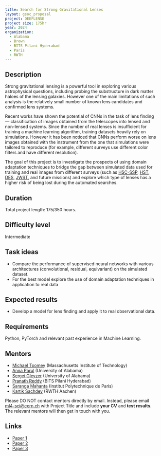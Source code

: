 ```yaml
---
title: Search for Strong Gravitational Lenses 
layout: gsoc_proposal
project: DEEPLENSE
project size: 175hr
year: 2024
organization:
  - Alabama
  - Brown
  - BITS Pilani Hyderabad
  - Paris
  - RWTH
---
```


## Description

Strong gravitational lensing is a powerful tool in exploring various astrophysical questions, including probing the substructure in dark matter haloes of the lensing galaxies. However one of the main limitations of such analysis is the relatively small number of known lens candidates and confirmed lens systems. 

Recent works have shown the potential of CNNs in the task of lens finding — classification of images obtained from the telescopes into lensed and non-lensed systems. Since the number of real lenses is insufficient for training a machine learning algorithm, training datasets heavily rely on simulations. However it has been noticed that CNNs perform worse on lens images obtained with the instrument from the one that simulations were tailored to reproduce (for example, different surveys use different color filters and have different resolution).

The goal of this project is to investigate the prospects of using domain adaptation techniques to bridge the gap between simulated data used for training and real images from different surveys (such as [HSC-SSP](https://hsc.mtk.nao.ac.jp/ssp/), [HST](https://science.nasa.gov/mission/hubble/), [DES](https://www.darkenergysurvey.org), [JWST](https://webb.nasa.gov), and future missions) and explore which type of lenses has a higher risk of being lost during the automated searches.

## Duration

Total project length: 175/350 hours.

## Difficulty level

Intermediate

## Task ideas
 * Compare the performance of supervised neural networks with various architectures (convolutional, residual, equivariant) on the simulated dataset.
 * For the best model explore the use of domain adaptation techniques in application to real data
   
## Expected results
 *  Develop a model for lens finding and apply it to real observational data.

## Requirements
Python, PyTorch and relevant past experience in Machine Learning. 

<!-- ## Test
Please use this [link](https://docs.google.com/document/d/1P8SC5bh7twrWta4MD8jpn5kwEmoIAYlDd39iVWRkkq8/edit?usp=sharing) to access the test for this project. -->

## Mentors
  * [Michael Toomey](mailto:ml4-sci@cern.ch) (Massachusetts Institute of Technology)
  * [Anna Parul](mailto:ml4-sci@cern.ch) (University of Alabama)
  * [Sergei Gleyzer](mailto:ml4-sci@cern.ch) (University of Alabama)
  * [Pranath Reddy](mailto:ml4-sci@cern.ch) (BITS Pilani Hyderabad)
  * [Saranga Mahanta](mailto:ml4-sci@cern.ch) (Institut Polytechnique de Paris)
  * [Kartik Sachdev](mailto:ml4-sci@cern.ch) (RWTH Aachen)


Please DO NOT contact mentors directly by email. Instead, please email [ml4-sci@cern.ch](mailto:ml4-sci@cern.ch) with Project Title and include **your CV** and **test results**. The relevant mentors will then get in touch with you. 


## Links
  * [Paper 1](https://arxiv.org/abs/2008.12731)
  * [Paper 2](https://arxiv.org/abs/1909.07346)
  * [Paper 3](https://arxiv.org/abs/2112.12121)
